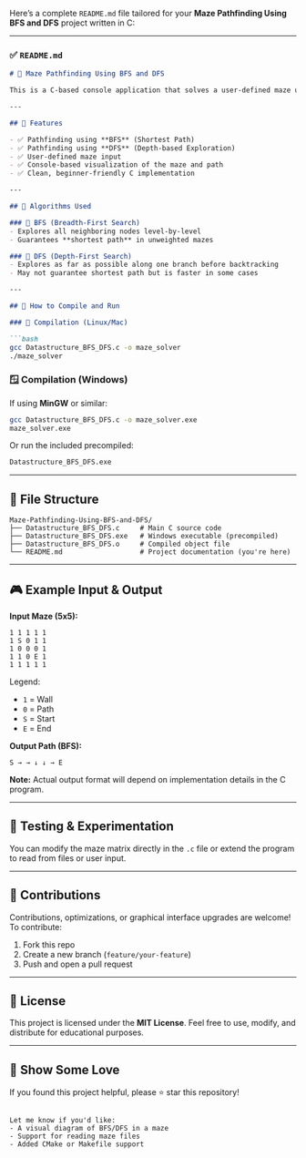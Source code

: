 Here’s a complete `README.md` file tailored for your **Maze Pathfinding Using BFS and DFS** project written in C:

---

### ✅ `README.md`

````markdown
# 🧭 Maze Pathfinding Using BFS and DFS

This is a C-based console application that solves a user-defined maze using **Breadth-First Search (BFS)** or **Depth-First Search (DFS)**. The program identifies a path (if one exists) from the **start** to the **finish** point and displays the traversal.

---

## 📌 Features

- ✅ Pathfinding using **BFS** (Shortest Path)
- ✅ Pathfinding using **DFS** (Depth-based Exploration)
- ✅ User-defined maze input
- ✅ Console-based visualization of the maze and path
- ✅ Clean, beginner-friendly C implementation

---

## 🧠 Algorithms Used

### 🔹 BFS (Breadth-First Search)
- Explores all neighboring nodes level-by-level
- Guarantees **shortest path** in unweighted mazes

### 🔹 DFS (Depth-First Search)
- Explores as far as possible along one branch before backtracking
- May not guarantee shortest path but is faster in some cases

---

## 🧰 How to Compile and Run

### 🔧 Compilation (Linux/Mac)

```bash
gcc Datastructure_BFS_DFS.c -o maze_solver
./maze_solver
````

### 🪟 Compilation (Windows)

If using **MinGW** or similar:

```bash
gcc Datastructure_BFS_DFS.c -o maze_solver.exe
maze_solver.exe
```

Or run the included precompiled:

```bash
Datastructure_BFS_DFS.exe
```

---

## 📁 File Structure

```
Maze-Pathfinding-Using-BFS-and-DFS/
├── Datastructure_BFS_DFS.c     # Main C source code
├── Datastructure_BFS_DFS.exe   # Windows executable (precompiled)
├── Datastructure_BFS_DFS.o     # Compiled object file
└── README.md                   # Project documentation (you're here)
```

---

## 🎮 Example Input & Output

**Input Maze (5x5):**

```
1 1 1 1 1
1 S 0 1 1
1 0 0 0 1
1 1 0 E 1
1 1 1 1 1
```

Legend:

* `1` = Wall
* `0` = Path
* `S` = Start
* `E` = End

**Output Path (BFS):**

```
S → → ↓ ↓ → E
```

**Note:** Actual output format will depend on implementation details in the C program.

---

## 🧪 Testing & Experimentation

You can modify the maze matrix directly in the `.c` file or extend the program to read from files or user input.

---

## 🙌 Contributions

Contributions, optimizations, or graphical interface upgrades are welcome! To contribute:

1. Fork this repo
2. Create a new branch (`feature/your-feature`)
3. Push and open a pull request

---

## 📜 License

This project is licensed under the **MIT License**.
Feel free to use, modify, and distribute for educational purposes.

---

## 🌟 Show Some Love

If you found this project helpful, please ⭐ star this repository!

```

Let me know if you'd like:
- A visual diagram of BFS/DFS in a maze
- Support for reading maze files
- Added CMake or Makefile support
```
